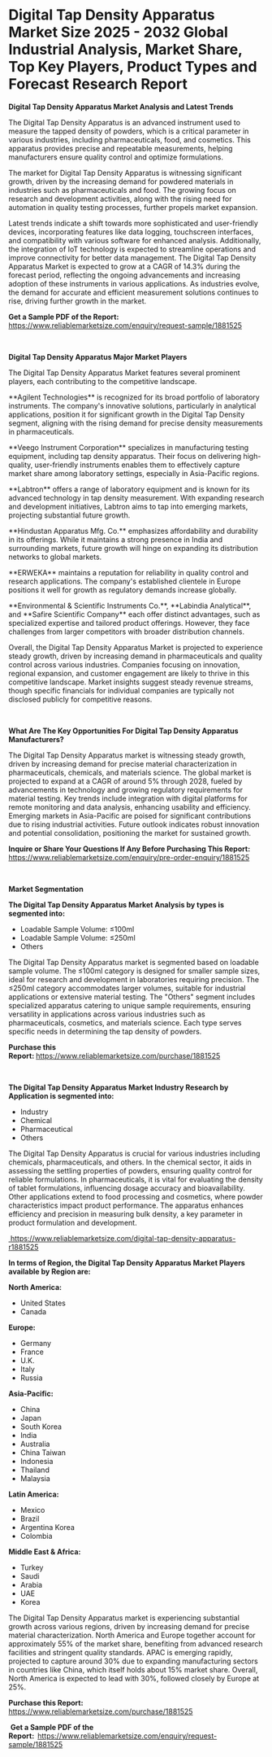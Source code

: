 <p><h1>Digital Tap Density Apparatus Market Size 2025 - 2032 Global Industrial Analysis, Market Share, Top Key Players, Product Types and Forecast Research Report</h1></p><p><strong>Digital Tap Density Apparatus Market Analysis and Latest Trends</strong></p>
<p><p>The Digital Tap Density Apparatus is an advanced instrument used to measure the tapped density of powders, which is a critical parameter in various industries, including pharmaceuticals, food, and cosmetics. This apparatus provides precise and repeatable measurements, helping manufacturers ensure quality control and optimize formulations. </p><p>The market for Digital Tap Density Apparatus is witnessing significant growth, driven by the increasing demand for powdered materials in industries such as pharmaceuticals and food. The growing focus on research and development activities, along with the rising need for automation in quality testing processes, further propels market expansion. </p><p>Latest trends indicate a shift towards more sophisticated and user-friendly devices, incorporating features like data logging, touchscreen interfaces, and compatibility with various software for enhanced analysis. Additionally, the integration of IoT technology is expected to streamline operations and improve connectivity for better data management. The Digital Tap Density Apparatus Market is expected to grow at a CAGR of 14.3% during the forecast period, reflecting the ongoing advancements and increasing adoption of these instruments in various applications. As industries evolve, the demand for accurate and efficient measurement solutions continues to rise, driving further growth in the market.</p></p>
<p><strong>Get a Sample PDF of the Report:&nbsp;</strong> <a href="https://www.reliablemarketsize.com/enquiry/request-sample/1881525?utm_campaign=2034&utm_medium=2&utm_source=Github&utm_content=ia&utm_term=12042025&utm_id=digital-tap-density-apparatus">https://www.reliablemarketsize.com/enquiry/request-sample/1881525</a></p>
<p>&nbsp;</p>
<p><strong>Digital Tap Density Apparatus Major Market Players</strong></p>
<p><p>The Digital Tap Density Apparatus Market features several prominent players, each contributing to the competitive landscape.</p><p>**Agilent Technologies** is recognized for its broad portfolio of laboratory instruments. The company's innovative solutions, particularly in analytical applications, position it for significant growth in the Digital Tap Density segment, aligning with the rising demand for precise density measurements in pharmaceuticals.</p><p>**Veego Instrument Corporation** specializes in manufacturing testing equipment, including tap density apparatus. Their focus on delivering high-quality, user-friendly instruments enables them to effectively capture market share among laboratory settings, especially in Asia-Pacific regions.</p><p>**Labtron** offers a range of laboratory equipment and is known for its advanced technology in tap density measurement. With expanding research and development initiatives, Labtron aims to tap into emerging markets, projecting substantial future growth.</p><p>**Hindustan Apparatus Mfg. Co.** emphasizes affordability and durability in its offerings. While it maintains a strong presence in India and surrounding markets, future growth will hinge on expanding its distribution networks to global markets.</p><p>**ERWEKA** maintains a reputation for reliability in quality control and research applications. The company's established clientele in Europe positions it well for growth as regulatory demands increase globally.</p><p>**Environmental & Scientific Instruments Co.**, **Labindia Analytical**, and **Safire Scientific Company** each offer distinct advantages, such as specialized expertise and tailored product offerings. However, they face challenges from larger competitors with broader distribution channels.</p><p>Overall, the Digital Tap Density Apparatus Market is projected to experience steady growth, driven by increasing demand in pharmaceuticals and quality control across various industries. Companies focusing on innovation, regional expansion, and customer engagement are likely to thrive in this competitive landscape. Market insights suggest steady revenue streams, though specific financials for individual companies are typically not disclosed publicly for competitive reasons.</p></p>
<p>&nbsp;</p>
<p><strong>What Are The Key Opportunities For Digital Tap Density Apparatus Manufacturers?</strong></p>
<p><p>The Digital Tap Density Apparatus market is witnessing steady growth, driven by increasing demand for precise material characterization in pharmaceuticals, chemicals, and materials science. The global market is projected to expand at a CAGR of around 5% through 2028, fueled by advancements in technology and growing regulatory requirements for material testing. Key trends include integration with digital platforms for remote monitoring and data analysis, enhancing usability and efficiency. Emerging markets in Asia-Pacific are poised for significant contributions due to rising industrial activities. Future outlook indicates robust innovation and potential consolidation, positioning the market for sustained growth.</p></p>
<p><strong>Inquire or Share Your Questions If Any Before Purchasing This Report:</strong> <a href="https://www.reliablemarketsize.com/enquiry/pre-order-enquiry/1881525?utm_campaign=2034&utm_medium=2&utm_source=Github&utm_content=ia&utm_term=12042025&utm_id=digital-tap-density-apparatus">https://www.reliablemarketsize.com/enquiry/pre-order-enquiry/1881525</a></p>
<p>&nbsp;</p>
<p><strong>Market Segmentation</strong></p>
<p><strong>The Digital Tap Density Apparatus Market Analysis by types is segmented into:</strong></p>
<p><ul><li>Loadable Sample Volume: ≤100ml</li><li>Loadable Sample Volume: ≤250ml</li><li>Others</li></ul></p>
<p><p>The Digital Tap Density Apparatus market is segmented based on loadable sample volume. The ≤100ml category is designed for smaller sample sizes, ideal for research and development in laboratories requiring precision. The ≤250ml category accommodates larger volumes, suitable for industrial applications or extensive material testing. The "Others" segment includes specialized apparatus catering to unique sample requirements, ensuring versatility in applications across various industries such as pharmaceuticals, cosmetics, and materials science. Each type serves specific needs in determining the tap density of powders.</p></p>
<p><strong>Purchase this Report:&nbsp;</strong><a href="https://www.reliablemarketsize.com/purchase/1881525?utm_campaign=2034&utm_medium=2&utm_source=Github&utm_content=ia&utm_term=12042025&utm_id=digital-tap-density-apparatus">https://www.reliablemarketsize.com/purchase/1881525</a></p>
<p>&nbsp;</p>
<p><strong>The Digital Tap Density Apparatus Market Industry Research by Application is segmented into:</strong></p>
<p><ul><li>Industry</li><li>Chemical</li><li>Pharmaceutical</li><li>Others</li></ul></p>
<p><p>The Digital Tap Density Apparatus is crucial for various industries including chemicals, pharmaceuticals, and others. In the chemical sector, it aids in assessing the settling properties of powders, ensuring quality control for reliable formulations. In pharmaceuticals, it is vital for evaluating the density of tablet formulations, influencing dosage accuracy and bioavailability. Other applications extend to food processing and cosmetics, where powder characteristics impact product performance. The apparatus enhances efficiency and precision in measuring bulk density, a key parameter in product formulation and development.</p></p>
<p><a href="https://www.reliablemarketsize.com/digital-tap-density-apparatus-r1881525?utm_campaign=2034&utm_medium=2&utm_source=Github&utm_content=ia&utm_term=12042025&utm_id=digital-tap-density-apparatus">&nbsp;https://www.reliablemarketsize.com/digital-tap-density-apparatus-r1881525</a></p>
<p><strong>In terms of Region, the Digital Tap Density Apparatus Market Players available by Region are:</strong></p>
<p>
    <p> <strong> North America: </strong>
        <ul>
            <li>United States</li>
            <li>Canada</li>
        </ul>
        </p> 
    <p> <strong> Europe: </strong>
        <ul>
            <li>Germany</li>
            <li>France</li>
            <li>U.K.</li>
            <li>Italy</li>
            <li>Russia</li>
        </ul>
        </p> 
    <p> <strong> Asia-Pacific: </strong>
        <ul>
            <li>China</li>
            <li>Japan</li>
            <li>South Korea</li>
            <li>India</li>
            <li>Australia</li>
            <li>China Taiwan</li>
            <li>Indonesia</li>
            <li>Thailand</li>
            <li>Malaysia</li>
        </ul>
        </p> 
    <p> <strong> Latin America: </strong>
        <ul>
            <li>Mexico</li>
            <li>Brazil</li>
            <li>Argentina Korea</li>
            <li>Colombia</li>
        </ul>
        </p> 
    <p> <strong> Middle East & Africa: </strong>
        <ul>
            <li>Turkey</li>
            <li>Saudi</li>
            <li>Arabia</li>
            <li>UAE</li>
            <li>Korea</li>
        </ul>
    </p>
    </p>
<p><p>The Digital Tap Density Apparatus market is experiencing substantial growth across various regions, driven by increasing demand for precise material characterization. North America and Europe together account for approximately 55% of the market share, benefiting from advanced research facilities and stringent quality standards. APAC is emerging rapidly, projected to capture around 30% due to expanding manufacturing sectors in countries like China, which itself holds about 15% market share. Overall, North America is expected to lead with 30%, followed closely by Europe at 25%.</p></p>
<p><strong>Purchase this Report: </strong><a href="https://www.reliablemarketsize.com/purchase/1881525?utm_campaign=2034&utm_medium=2&utm_source=Github&utm_content=ia&utm_term=12042025&utm_id=digital-tap-density-apparatus">https://www.reliablemarketsize.com/purchase/1881525</a></p>
<p>&nbsp;<strong>Get a Sample PDF of the Report:&nbsp;&nbsp;</strong><a href="https://www.reliablemarketsize.com/enquiry/request-sample/1881525?utm_campaign=2034&utm_medium=2&utm_source=Github&utm_content=ia&utm_term=12042025&utm_id=digital-tap-density-apparatus">https://www.reliablemarketsize.com/enquiry/request-sample/1881525</a></p>
<p><strong></strong></p>
<p><p></p><p></p><p></p></p>